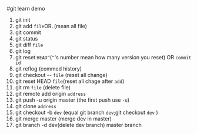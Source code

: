 #git learn demo
1. git init
2. git add `file`OR`.`(mean all file)
3. git commit
4. git status
5. git diff `file`
6. git log
7. git reset `HEAD^`(`^`'s number mean how many version you reset) OR `commit id`
8. git reflog (commed history)
9. git checkout -- `file` (reset all change)
10. git reset HEAD `file`(reset all chage after `add`)
11. git rm `file` (delete file)
12. git remote add origin `address`
13. git push -u origin master (the first push use `-u`)
14. git clone `address`
15. git checkout -b `dev` (equal git branch `dev`;git checkout `dev` )
16. git merge master (merge dev in master)
17. git branch -d dev(delete dev branch)
master branch